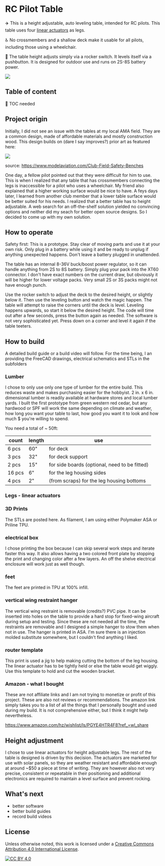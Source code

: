 # RC Pilot Table
:airplane: This is a height adjustable, auto leveling table, intended for RC pilots. This table uses four [linear actuators](https://www.amazon.com/dp/B00NM8H67C/?coliid=I13O6CUFJ1UPBA&colid=PGYE4HTR4F8&psc=1&ref_=list_c_wl_lv_ov_lig_dp_it) as legs.

:wheelchair: No crossmembers and a shallow deck make it usable for all pilots, including those using a wheelchair. 

:wrench: The table height adjusts simply via a rocker switch. It levels itself via a pushbutton. It is designed for outdoor use and runs on 2S-8S battery power.

![](/drawings%20and%20images/IMG_9872.png)

## Table of content
:construction: TOC needed


## Project origin

Initially, I did not see an issue with the tables at my local AMA field. They are a common design, made of affordable materials and mostly construction wood. This design builds on (dare I say improves?) prior art as featured here:

![](https://modelaviation.s3.us-east-2.amazonaws.com/08bench01-600.jpg?VersionId=744QaEbHNXa4dHiNFX8TMIt47bCXdaZG)

source: https://www.modelaviation.com/Club-Field-Safety-Benches

One day, a fellow pilot pointed out that they were difficult for him to use. This is when I realized that any table that has crossmembers connecting the legs is inaccessible for a pilot who uses a wheelchair. My friend also explained that a higher working surface would be nice to have. A feys days later, I learned from another club member that a lower table surface would be better suited for his needs. I realized that a better table has to height adjustable.
A web search for an off-the-shelf solution yielded no convincing options and neither did my seach for better open source designs. So I decided to come up with my own solution.

## How to operate
Safety first: This is a prototype. Stay clear of moving parts and use it at your own risk. Only plug in a battery while using it and be ready to unplug if anything unexpected happens. Don't leave a battery plugged in unattended.

The table has an internal 8-36V buck/boost power regulator, so it can handle anything from 2S to 8S battery. Simply plug your pack into the XT60 connector. I don't have exact numbers on the current draw, but obviously it will be higher for lower voltage packs. Very small 2S or 3S packs might not have enough punch.

Use the rocker switch to adjust the deck to the desired height, or slightly below it. Then use the leveling button and watch the magic happen. The table will attempt to raise the corners until the deck is level. Leveling happens upwards, so start it below the desired height. The code will time out after a few seconds, press the button again as needed. The software is not very sophisticated yet. Press down on a corner and level it again if the table teeters.   

## How to build
A detailed build guide or a build video will follow. For the time being, I an providing the FreeCAD drawings, electrical schematics and STLs in the subfolders

### Lumber
I chose to only use only one type of lumber for the entire build. This reduces waste and makes purchasing easier for the hobbyist. 2 in. x 6 in. dimensional lumber is readily available at hardware stores and local lumber yards. I built the first prototype from green western red cedar, but any hardwood or SPF will work the same depending on climate and weather, how long you want your table to last, how good you want it to look and how much $ you're willing to spend.

You need a total of ~ 50ft:

| count | length | use
| --- | --- | ----
| 6 pcs | 60" | for deck
| 3 pcs | 32" | for deck support
| 2 pcs | 15" | for side boards (optional, need to be fitted)
| 16 pcs| 6" | for the leg housing sides
| 4 pcs | 2"  | (from scraps) for the leg housing bottoms

### Legs - linear actuators


### 3D Prints
The STLs are posted here. As filament, I am using either Polymaker ASA or Priline TPU. 
### electrical box
I chose printing the box because I can skip several work steps and iterate faster this way. It also allows having a two colored front plate by stopping the print and changing color after a few layers. An off the shelve electrical enclosure will work just as well though.
### feet
The feet are printed in TPU at 100% infill. 
### vertical wing restraint hanger
The vertical wing restraint is removable (credits?) PVC pipe. It can be inserted into holes on the table to provide a hard stop for fixed-wing aircraft during setup and testing. Since these are not needed all the time, the restraints are removable and I designed a simple hanger to stow them when not in use.
The hanger is printed in ASA. I'm sure there is an injection molded substitute somewhere, but I couldn't find anything I liked.

### router template
This print is used a jig to help making cutting the bottom of the leg housing. The linear actuator has to be tightly held or else the table would get wiggly. Use this template to hold and cut the wooden bracket.

### Amazon - what I bought
These are not affiliate links and I am not trying to monetize or profit of this project. These are also not reviews or recommendations. The amazon link simply takes you to a list of all the things that I personally bought and used during my build. It is not comprehensive either, but I think it might help nevertheless.  

https://www.amazon.com/hz/wishlist/ls/PGYE4HTR4F8?ref_=wl_share

## Height adjustment
I chose to use linear actuators for height adjustable legs. The rest of the table is designed is driven by this decision. The actuators are marketed for use with solar panels, so they are weather resistant and affordable enough at around ~$50 a piece at time of writing. They are however also not very precise, consistent or repeatable in their positioning and additional electronics are required to maintain a level surface and prevent rocking.

## What's next
- better software
- better build guides
- record build videos

## License
Unless otherwise noted, this work is licensed under a
[Creative Commons Attribution 4.0 International License][cc-by].

[![CC BY 4.0][cc-by-image]][cc-by]

[cc-by]: http://creativecommons.org/licenses/by/4.0/
[cc-by-image]: https://i.creativecommons.org/l/by/4.0/88x31.png
[cc-by-shield]: https://img.shields.io/badge/License-CC%20BY%204.0-lightgrey.svg
